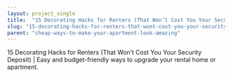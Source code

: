 ```yaml
---
layout: project_single
title:  "15 Decorating Hacks for Renters (That Won’t Cost You Your Security Deposit) | Easy and budget-friendly ways to upgrade your rental home or apartment."
slug: "15-decorating-hacks-for-renters-that-wont-cost-you-your-security-deposit-easy-and-budget-friendly"
parent: "cheap-ways-to-make-your-apartment-look-amazing"
---
```

15 Decorating Hacks for Renters (That Won’t Cost You Your Security Deposit) | Easy and budget-friendly ways to upgrade your rental home or apartment.